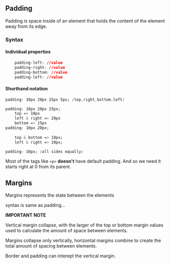 ## Padding


Padding is space inside of an element that holds the content of the element away from its edge. 

### Syntax

#### Individual properties

```css
	padding-left: //value
	padding-right: //value
	padding-bottom: //value
	padding-left: //value
```
#### Shorthand notation

```css
padding: 10px 20px 15px 5px; (top,right,bottom,left)

padding: 10px 20px 15px;
	top => 10px
	left & right => 20px
	bottom => 15px
padding: 10px 20px;
	
	top & bottom => 10px;
	left & right => 10px;

padding: 10px; (all sides equally)
```

Most of the tags like `<p>` **doesn't** have default padding. And so we need it starts right at 0 from its parent.

## Margins


Margins represents the state between the elements

syntax is same as padding...

**IMPORTANT NOTE**

Vertical margin collapse, with the larger of the top or bottom margin values used to calculate the amount of space between elements.

Margins collapse only vertically, horizontal margins combine to create the total amount of spacing between elements.

Border and padding can interept the vertical margin.
